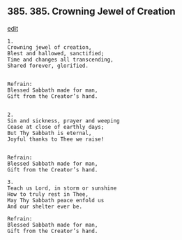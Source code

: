 
## 385.  385. Crowning Jewel of Creation
[edit](https://docs.google.com/document/d/19zNBcbORA6Ch6NKZ6uT0GJ7emA2j284P/edit?mode=html)






    1.
    Crowning jewel of creation,
    Blest and hallowed, sanctified;
    Time and changes all transcending,
    Shared forever, glorified.


    Refrain:
    Blessed Sabbath made for man,
    Gift from the Creator’s hand.


    2.
    Sin and sickness, prayer and weeping
    Cease at close of earthly days;
    But Thy Sabbath is eternal,
    Joyful thanks to Thee we raise!


    Refrain:
    Blessed Sabbath made for man,
    Gift from the Creator’s hand.

    3.
    Teach us Lord, in storm or sunshine
    How to truly rest in Thee,
    May Thy Sabbath peace enfold us
    And our shelter ever be.

    Refrain:
    Blessed Sabbath made for man,
    Gift from the Creator’s hand.

